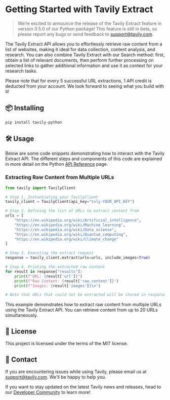 # Getting Started with Tavily Extract

> We’re excited to announce the release of the Tavily Extract feature in version 0.5.0 of our Python package! This feature is still in beta, so please report any bugs or send feedback to [support@tavily.com](mailto:support@tavily.com). 

The Tavily Extract API allows you to effortlessly retrieve raw content from a list of websites, making it ideal for data collection, content analysis, and research. You can also combine Tavily Extract with our Search method: first, obtain a list of relevant documents, then perform further processing on selected links to gather additional information and use it as context for your research tasks.

Please note that for every 5 successful URL extractions, 1 API credit is deducted from your account. We look forward to seeing what you build with it!

## 📦 Installing
```bash
pip install tavily-python
```

## 🛠️ Usage
Below are some code snippets demonstrating how to interact with the Tavily Extract API. The different steps and components of this code are explained in more detail on the Python [API Reference](/docs/python-sdk/tavily-extract/api-reference) page.

### Extracting Raw Content from Multiple URLs

```python
from tavily import TavilyClient

# Step 1. Instantiating your TavilyClient
tavily_client = TavilyClient(api_key="tvly-YOUR_API_KEY")

# Step 2. Defining the list of URLs to extract content from
urls = [
    "https://en.wikipedia.org/wiki/Artificial_intelligence",
    "https://en.wikipedia.org/wiki/Machine_learning",
    "https://en.wikipedia.org/wiki/Data_science",
    "https://en.wikipedia.org/wiki/Quantum_computing",
    "https://en.wikipedia.org/wiki/Climate_change"
]

# Step 3. Executing the extract request
response = tavily_client.extract(urls=urls, include_images=True)

# Step 4. Printing the extracted raw content
for result in response["results"]:
    print(f"URL: {result['url']}")
    print(f"Raw Content: {result['raw_content']}")
    print(f"Images: {result['images']}\n")

# Note that URLs that could not be extracted will be stored in response["failed_results"]
```
This example demonstrates how to extract raw content from multiple URLs using the Tavily Extract API. You can retrieve content from up to 20 URLs simultaneously.

## 📝 License

This project is licensed under the terms of the MIT license.

## 💌 Contact

If you are encountering issues while using Tavily, please email us at [support@tavily.com](mailto:support@tavily.com). We'll be happy to help you.

If you want to stay updated on the latest Tavily news and releases, head to our [Developer Community](https://community.tavily.com) to learn more!